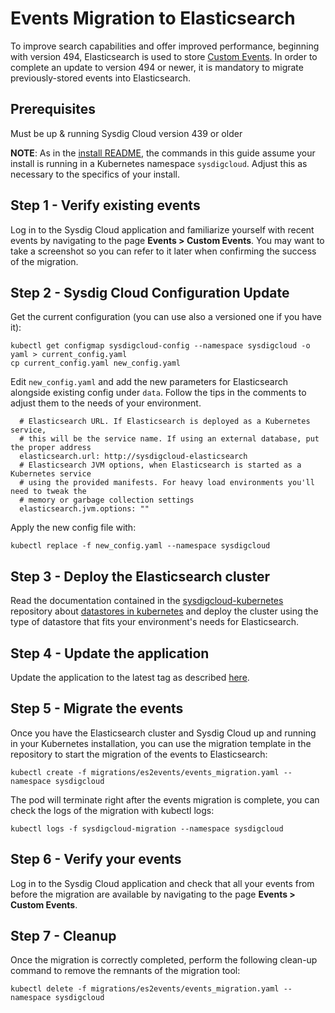 # Events Migration to Elasticsearch
To improve search capabilities and offer improved performance, beginning with version 494, 
Elasticsearch is used to store 
[Custom Events](https://support.sysdigcloud.com/hc/en-us/articles/209998743-Event-integrations-Custom-Events). 
In order to complete an update to version 494 or newer, it is mandatory to migrate previously-stored events 
into Elasticsearch.

## Prerequisites
Must be up & running Sysdig Cloud version 439 or older

**NOTE**: As in the [install README](https://github.com/draios/sysdigcloud-kubernetes), 
the commands in this guide assume your install is running in a Kubernetes namespace `sysdigcloud`. 
Adjust this as necessary to the specifics of your install.

## Step 1 - Verify existing events
Log in to the Sysdig Cloud application and familiarize yourself with recent events by navigating to 
the page **Events > Custom Events**. You may want to take a screenshot so you can refer to it later 
when confirming the success of the migration.

## Step 2 - Sysdig Cloud Configuration Update
Get the current configuration (you can use also a versioned one if you have it):
```
kubectl get configmap sysdigcloud-config --namespace sysdigcloud -o yaml > current_config.yaml
cp current_config.yaml new_config.yaml
```

Edit `new_config.yaml` and add the new parameters for Elasticsearch alongside existing config 
under `data`. Follow the tips in the comments to adjust them to the needs of your environment.

```
  # Elasticsearch URL. If Elasticsearch is deployed as a Kubernetes service,
  # this will be the service name. If using an external database, put the proper address
  elasticsearch.url: http://sysdigcloud-elasticsearch
  # Elasticsearch JVM options, when Elasticsearch is started as a Kubernetes service
  # using the provided manifests. For heavy load environments you'll need to tweak the
  # memory or garbage collection settings
  elasticsearch.jvm.options: ""
```

Apply the new config file with:
```
kubectl replace -f new_config.yaml --namespace sysdigcloud
```

## Step 3 - Deploy the Elasticsearch cluster
Read the documentation contained in the 
[sysdigcloud-kubernetes](https://github.com/draios/sysdigcloud-kubernetes) repository about 
[datastores in kubernetes](https://github.com/draios/sysdigcloud-kubernetes#step-5-datastore-deployment) 
and deploy the cluster using the type of datastore that fits your environment's needs for Elasticsearch.

## Step 4 - Update the application
Update the application to the latest tag as described 
[here](https://github.com/draios/sysdigcloud-kubernetes#updates).

## Step 5 - Migrate the events
Once you have the Elasticsearch cluster and Sysdig Cloud up and running in your Kubernetes 
installation, you can use the migration template in the repository to start the migration of 
the events to Elasticsearch:

```
kubectl create -f migrations/es2events/events_migration.yaml --namespace sysdigcloud
```

The pod will terminate right after the events migration is complete, you can check the logs of 
the migration with kubectl logs:

```
kubectl logs -f sysdigcloud-migration --namespace sysdigcloud
```

## Step 6 - Verify your events
Log in to the Sysdig Cloud application and check that all your events from before the migration are
 available by navigating to the page **Events > Custom Events**.

## Step 7 - Cleanup
Once the migration is correctly completed, perform the following clean-up command  to remove the 
remnants of the migration tool:
```
kubectl delete -f migrations/es2events/events_migration.yaml --namespace sysdigcloud
```
